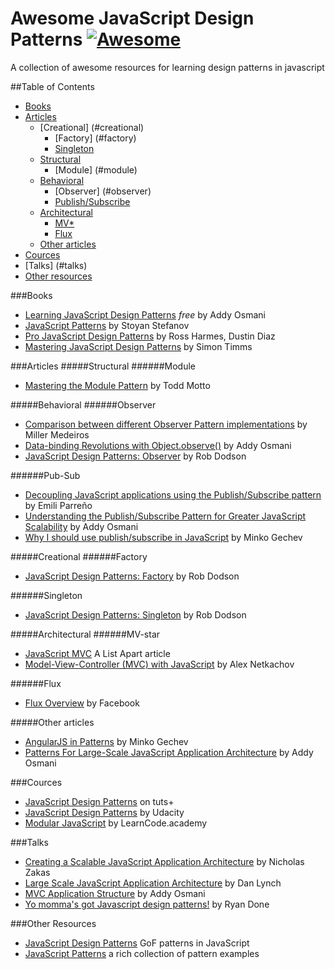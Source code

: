# Awesome JavaScript Design Patterns [![Awesome](https://cdn.rawgit.com/sindresorhus/awesome/d7305f38d29fed78fa85652e3a63e154dd8e8829/media/badge.svg)](https://github.com/sindresorhus/awesome)
 A collection of awesome resources for learning design patterns in javascript

##Table of Contents
- [Books](#books)
- [Articles](#articles)
  - [Creational] (#creational)
    - [Factory] (#factory)
    - [Singleton](#singleton)
  - [Structural](#structural)
    - [Module] (#module)
  - [Behavioral](#behavioral)
    - [Observer] (#observer)
    - [Publish/Subscribe](#pub-sub)
  - [Architectural](#architectural)
    - [MV*](#mv-star)
    - [Flux](#flux)
  - [Other articles](#other-articles)
- [Cources](#cources)
- [Talks] (#talks)
- [Other resources](#other-resources)
  
###Books
* [Learning JavaScript Design Patterns](https://addyosmani.com/resources/essentialjsdesignpatterns/book) *free* by Addy Osmani
* [JavaScript Patterns](https://www.goodreads.com/book/show/9422683-javascript-patterns) by Stoyan Stefanov
* [Pro JavaScript Design Patterns](https://www.goodreads.com/book/show/1960593.Pro_JavaScript_Design_Patterns) by Ross Harmes, Dustin Diaz
* [Mastering JavaScript Design Patterns](https://www.goodreads.com/book/show/23847040-mastering-javascript-design-patterns---essential-solutions-for-effective) by Simon Timms

###Articles
#####Structural
######Module
* [Mastering the Module Pattern](https://toddmotto.com/mastering-the-module-pattern/) by Todd Motto

#####Behavioral
######Observer
* [Comparison between different Observer Pattern implementations](https://github.com/millermedeiros/js-signals/wiki/Comparison-between-different-Observer-Pattern-implementations) by Miller Medeiros
* [Data-binding Revolutions with Object.observe()](http://www.html5rocks.com/en/tutorials/es7/observe/) by Addy Osmani
* [JavaScript Design Patterns: Observer](http://robdodson.me/javascript-design-patterns-observer/) by Rob Dodson

######Pub-Sub
* [Decoupling JavaScript applications using the Publish/Subscribe pattern](http://dev.housetrip.com/2014/09/15/decoupling-javascript-apps-using-pub-sub-pattern/) by Emili Parreño
* [Understanding the Publish/Subscribe Pattern for Greater JavaScript Scalability](https://msdn.microsoft.com/en-us/magazine/hh201955.aspx) by Addy Osmani
* [Why I should use publish/subscribe in JavaScript](http://blog.mgechev.com/2013/04/24/why-to-use-publishsubscribe-in-javascript/) by Minko Gechev

#####Creational
######Factory
* [JavaScript Design Patterns: Factory](http://robdodson.me/javascript-design-patterns-factory/) by Rob Dodson

######Singleton
* [JavaScript Design Patterns: Singleton](http://robdodson.me/javascript-design-patterns-singleton/) by Rob Dodson

#####Architectural
######MV-star
* [JavaScript MVC](http://alistapart.com/article/javascript-mvc) A List Apart article
* [Model-View-Controller (MVC) with JavaScript](https://alexatnet.com/articles/model-view-controller-mvc-javascript) by Alex Netkachov

######Flux
* [Flux Overview](https://facebook.github.io/flux/docs/overview.html#content) by Facebook

#####Other articles
* [AngularJS in Patterns](https://github.com/mgechev/angularjs-in-patterns) by Minko Gechev
* [Patterns For Large-Scale JavaScript Application Architecture](http://addyosmani.com/largescalejavascript/) by Addy Osmani

###Cources
* [JavaScript Design Patterns](http://code.tutsplus.com/courses/javascript-design-patterns) on tuts+
* [JavaScript Design Patterns](https://www.youtube.com/playlist?list=PLAwxTw4SYaPkGKjpeiLWz8ydvFEkmRkBn) by Udacity
* [Modular JavaScript](https://www.youtube.com/playlist?list=PLoYCgNOIyGABs-wDaaxChu82q_xQgUb4f) by LearnCode.academy

###Talks
* [Creating a Scalable JavaScript Application Architecture](https://youtu.be/b5pFv9NB9fs) by Nicholas Zakas
* [Large Scale JavaScript Application Architecture](https://youtu.be/kNrnRG1YgAQ) by Dan Lynch
* [MVC Application Structure](https://youtu.be/yIoPlBcW6XA) by Addy Osmani
* [Yo momma's got Javascript design patterns!](https://youtu.be/dMpp1_rJTXU) by Ryan Done

###Other Resources
* [JavaScript Design Patterns](http://www.dofactory.com/javascript/design-patterns) GoF patterns in JavaScript
* [JavaScript Patterns](https://github.com/shichuan/javascript-patterns) a rich collection of pattern examples
